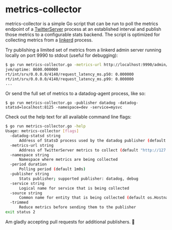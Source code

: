 # metrics-collector

metrics-collector is a simple Go script that can be run to poll the metrics
endpoint of a [TwitterServer](https://twitter.github.io/twitter-server/Features.html#metrics)
process at an established interval and publish those metrics to a configurable
stats backend. The script is optimized for collecting metrics from a
[linkerd](https://github.com/BuoyantIO/linkerd) process.

Try publishing a limited set of metrics from a linkerd admin server running
locally on port 9990 to stdout (useful for debugging):

```bash
$ go run metrics-collector.go -metrics-url http://localhost:9990/admin/metrics.json -publisher debug -period 5s -trimmed true
jvm/uptime: 8600.000000
rt/int/srv/0.0.0.0/4140/request_latency_ms.p50: 0.000000
rt/int/srv/0.0.0.0/4140/request_latency_ms.p99: 0.000000
...
```

Or send the full set of metrics to a datadog-agent process, like so:

```
$ go run metrics-collector.go -publisher datadog -datadog-statsd=localhost:8125 -namespace=dev -service=mysvc
```

Check out the help text for all available command line flags:

```bash
$ go run metrics-collector.go -help
Usage: metrics-collector [flags]
  -datadog-statsd string
      Address of StatsD process used by the datadog publisher (default "127.0.0.1:8125")
  -metrics-url string
      Address of TwitterServer metrics to collect (default "http://127.0.0.1:9990/admin/metrics.json")
  -namespace string
      Namespace where metrics are being collected
  -period duration
      Polling period (default 1m0s)
  -publisher string
      Stats publisher; supported publisher: datadog, debug
  -service string
      Logical name for service that is being collected
  -source string
      Common name for entity that is being collected (default os.Hostname())
  -trimmed
      Reduce metrics before sending them to the publisher
exit status 2
```

Am gladly accepting pull requests for additional publishers. :rainbow:
